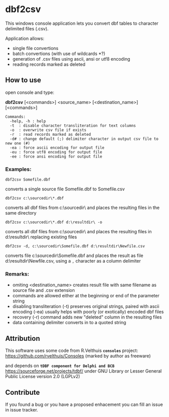 # dbf2csv 
This windows console application lets you convert dbf tables to character delimited files (.csv).

Application allows:
- single file convertions
- batch convertions (with use of wildcards *?)
- generation of .csv files using ascii, ansi or utf8 encoding
- reading records marked as deleted

## How to use
open console and type:

**dbf2csv** [\<commands>] <source_name> [<destination_name>] [\<commands>]
```
Commands:
  -help, -h : help
  -t  : disable character transliteration for text columns
  -o  : overwrite csv file if exists
  -r  : read records marked as deleted  
  -d# : change default (;) delimiter character in output csv file to new one (#)
  -ea : force ascii encoding for output file
  -eu : force utf8 encoding for output file
  -ee : force ansi encoding for output file
```

### Examples: 
  `dbf2csv Somefile.dbf`
  
  converts a single source file Somefile.dbf to Somefile.csv

  `dbf2csv c:\sourcedir\*.dbf`
  
  converts all dbf files from c:\sourcedir\ and places the resulting files in the same directory

  `dbf2csv c:\sourcedir\*.dbf d:\resultdir\ -o`
  
  converts all dbf files from c:\sourcedir\ and places the resulting files in d:\resultdir\ replacing existing files

  `dbf2csv -d, c:\sourcedir\Somefile.dbf d:\resultdir\Newfile.csv`
  
  converts file c:\sourcedir\Somefile.dbf and places the result as file d:\resultdir\Newfile.csv, using a `,` character as a column delimiter

### Remarks:
  - omiting \<destination_name> creates result file with same filename as source file and .csv extension
  - commands are allowed either at the beginning or end of the parameter string
  - disabling transliteration (-t) preserves original strings, paired with ascii encoding (-ea) usually helps with poorly (or exotically) encoded dbf files
  - recovery (-r) command adds new "deleted" column in the resulting files
  - data containing delimiter converts in to a quoted string

## Attribution
This software uses some code from R.Velthuis **`consoles`** project: https://github.com/rvelthuis/Consoles (marked by author as freeware)

and depends on **`tDBF component for Delphi and BCB`** https://sourceforge.net/projects/tdbf/ under GNU Library or Lesser General Public License version 2.0 (LGPLv2)

## Contribute
If you found a bug or you have a proposed enhacement you can fill an issue in issue tracker.

